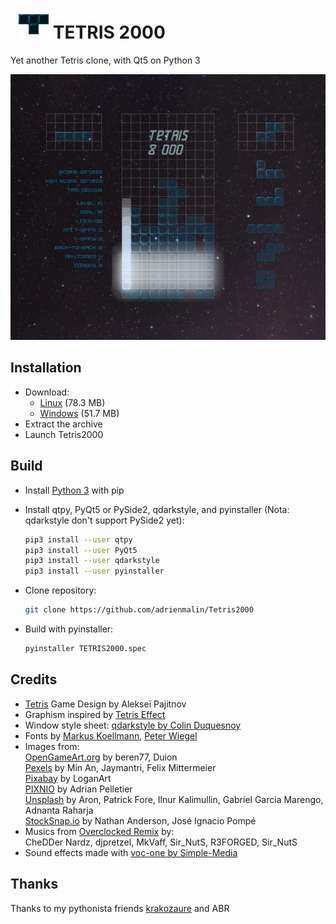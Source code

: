 #   ![alt text](https://github.com/adrienmalin/TETRIS2000/raw/master/icons/48.png "T") TETRIS 2000

Yet another Tetris clone, with Qt5 on Python 3

![alt text](https://github.com/adrienmalin/TETRIS2000/raw/gh-pages/screenshots/Tetris2000.png "Screenshot")

## Installation
* Download:
  * [Linux](https://github.com/adrienmalin/TETRIS2000/releases/download/V0.3.1/TETRIS2000.tar.gz) (78.3 MB)
  * [Windows](https://github.com/adrienmalin/TETRIS2000/releases/download/V0.3.1/TETRIS2000.zip) (51.7 MB)
* Extract the archive
* Launch Tetris2000

## Build

* Install [Python 3](https://www.python.org) with pip

* Install qtpy, PyQt5 or PySide2, qdarkstyle, and pyinstaller (Nota: qdarkstyle don't support PySide2 yet):

    ```bash
    pip3 install --user qtpy
    pip3 install --user PyQt5
    pip3 install --user qdarkstyle
    pip3 install --user pyinstaller
    ```
  
* Clone repository:

    ```bash
    git clone https://github.com/adrienmalin/Tetris2000
    ```
    
* Build with pyinstaller:

    ```bash
    pyinstaller TETRIS2000.spec
    ```

## Credits

* [Tetris](https://tetris.com) Game Design by Alekseï Pajitnov
* Graphism inspired by [Tetris Effect](https://www.tetriseffect.game)
* Window style sheet: [qdarkstyle by Colin Duquesnoy](https://github.com/ColinDuquesnoy/QDarkStyleSheet)
* Fonts by [Markus Koellmann](http://markus-designs.com), [Peter Wiegel](http://www.peter-wiegel.de)
* Images from:<br>
  [OpenGameArt.org](https://opengameart.org) by beren77, Duion<br>
  [Pexels](https://www.pexels.com) by Min An, Jaymantri, Felix Mittermeier<br>
  [Pixabay](https://pixabay.com) by LoganArt<br>
  [PIXNIO](https://pixnio.com) by Adrian Pelletier<br>
  [Unsplash](https://unsplash.com) by Aron, Patrick Fore, Ilnur Kalimullin, Gabriel Garcia Marengo, Adnanta Raharja<br>
  [StockSnap.io](https://stocksnap.io) by Nathan Anderson, José Ignacio Pompé
* Musics from [Overclocked Remix](https://ocremix.org/game/510/tetris-gb) by:<br>
  CheDDer Nardz, djpretzel, MkVaff, Sir_NutS, R3FORGED, Sir_NutS
* Sound effects made with [voc-one by Simple-Media](http://www.simple-media.co.uk/vsti.htm)

## Thanks

Thanks to my pythonista friends [krakozaure](https://github.com/krakozaure) and ABR

